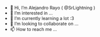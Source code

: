 - 👋 Hi, I’m Alejandro Rayo ( @SrLightning )
- 👀 I’m interested in ...
- 🌱 I’m currently learning a lot :3
- 💞️ I’m looking to collaborate on ...
- 📫 How to reach me ...

<!---
SrLightning/SrLightning is a ✨ special ✨ repository because its `README.md` (this file) appears on your GitHub profile.
You can click the Preview link to take a look at your changes.
--->
